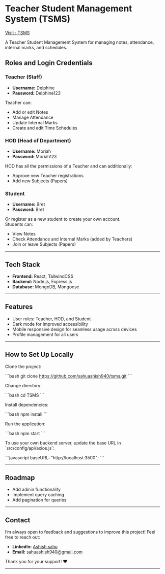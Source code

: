 
# Teacher Student Management System (TSMS)

[Visit : TSMS](https://tsms-fe.vercel.app/)

A Teacher Student Management System for managing notes, attendance, internal marks, and schedules.

## Roles and Login Credentials

### Teacher (Staff)

- **Username:** Delphine  
- **Password:** Delphine123  

Teacher can:

- Add or edit Notes
- Manage Attendance
- Update Internal Marks
- Create and edit Time Schedules

### HOD (Head of Department)

- **Username:** Moriah  
- **Password:** Moriah123  

HOD has all the permissions of a Teacher and can additionally:

- Approve new Teacher registrations
- Add new Subjects (Papers)

### Student

- **Username:** Bret  
- **Password:** Bret  

Or register as a new student to create your own account.  
Students can:

- View Notes
- Check Attendance and Internal Marks (added by Teachers)
- Join or leave Subjects (Papers)

---

## Tech Stack

- **Frontend:** React, TailwindCSS  
- **Backend:** Node.js, Express.js  
- **Database:** MongoDB, Mongoose  

---

## Features

- User roles: Teacher, HOD, and Student
- Dark mode for improved accessibility
- Mobile responsive design for seamless usage across devices
- Profile management for all users

---

## How to Set Up Locally

Clone the project:

\`\`\`bash
git clone https://github.com/sahuashish940/tsms.git
\`\`\`

Change directory:

\`\`\`bash
cd TSMS
\`\`\`

Install dependencies:

\`\`\`bash
npm install
\`\`\`

Run the application:

\`\`\`bash
npm start
\`\`\`

To use your own backend server, update the base URL in \`src/config/api/axios.js\`:

\`\`\`javascript
baseURL: "http://localhost:3500";
\`\`\`

---

## Roadmap

- Add admin functionality
- Implement query caching
- Add pagination for queries

---

## Contact

I’m always open to feedback and suggestions to improve this project! Feel free to reach out:

- **LinkedIn:** [Ashish sahu](https://www.linkedin.com/in/ashishsahudev)  
- **Email:** [sahuashish940@gmail.com](mailto:sahuashish940@gmail.com)  

Thank you for your support! ❤️  

---

